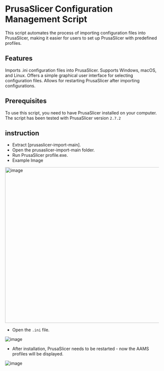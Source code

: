 # PrusaSlicer Configuration Management Script
This script automates the process of importing configuration files into PrusaSlicer, making it easier for users to set up PrusaSlicer with predefined profiles.

## Features
Imports .ini configuration files into PrusaSlicer.
Supports Windows, macOS, and Linux.
Offers a simple graphical user interface for selecting configuration files.
Allows for restarting PrusaSlicer after importing configurations.

## Prerequisites
To use this script, you need to have PrusaSlicer installed on your computer. The script has been tested with PrusaSlicer version `2.7.2`

## instruction
- Extract [prusaslicer-import-main].
- Open the prusaslicer-import-main folder.
- Run PrusaSlicer profile.exe.
- Example Image


<img width="512" alt="image" src="https://github.com/Respawnedx/prusaslicer-import/assets/96349345/68427b14-c2d3-4966-a2e4-cf4f174c1481">


- Open the `.ini` file.

  
![image](https://github.com/Respawnedx/prusaslicer-import/assets/96349345/f6a753fb-3bc2-4deb-894a-2ebab8af666e)


- After installation, PrusaSlicer needs to be restarted - now the AAMS profiles will be displayed.

![image](https://github.com/Respawnedx/prusaslicer-import/assets/96349345/7eb28569-efb3-4d33-a56f-6d413786769e)

